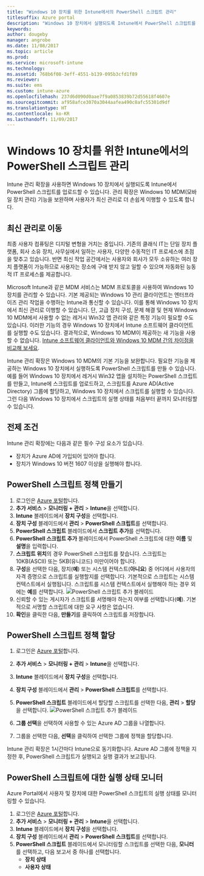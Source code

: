 ```yaml
---
title: "Windows 10 장치를 위한 Intune에서의 PowerShell 스크립트 관리"
titlesuffix: Azure portal
description: "Windows 10 장치에서 실행되도록 Intune에서 PowerShell 스크립트를 업로드하는 방법을 알아봅니다."
keywords: 
author: dougeby
manager: angrobe
ms.date: 11/08/2017
ms.topic: article
ms.prod: 
ms.service: microsoft-intune
ms.technology: 
ms.assetid: 768b6f08-3eff-4551-b139-095b3cfd1f89
ms.reviewer: 
ms.suite: ems
ms.custom: intune-azure
ms.openlocfilehash: 237d6d090d0aae7f9a0853839b72d55618f4607e
ms.sourcegitcommit: af958afce3070a3044aafea490c8afc55301d9df
ms.translationtype: HT
ms.contentlocale: ko-KR
ms.lasthandoff: 11/09/2017
---
```

# <a name="manage-powershell-scripts-in-intune-for-windows-10-devices"></a>Windows 10 장치를 위한 Intune에서의 PowerShell 스크립트 관리
Intune 관리 확장을 사용하면 Windows 10 장치에서 실행되도록 Intune에서 PowerShell 스크립트를 업로드할 수 있습니다. 관리 확장은 Windows 10 MDM(모바일 장치 관리) 기능을 보완하며 사용자가 최신 관리로 더 손쉽게 이행할 수 있도록 합니다.

## <a name="moving-to-modern-management"></a>최신 관리로 이동
최종 사용자 컴퓨팅은 디지털 변형을 거치는 중입니다. 기존의 클래식 IT는 단일 장치 플랫폼, 회사 소유 장치, 사무실에서 일하는 사용자, 다양한 수동적인 IT 프로세스에 초점을 맞추고 있습니다. 반면 최신 작업 공간에서는 사용자와 회사가 모두 소유하는 여러 장치 플랫폼이 가능하므로 사용자는 장소에 구애 받지 않고 일할 수 있으며 자동화된 능동적 IT 프로세스를 제공합니다. 

Microsoft Intune과 같은 MDM 서비스는 MDM 프로토콜을 사용하여 Windows 10 장치를 관리할 수 있습니다. 기본 제공되는 Windows 10 관리 클라이언트는 엔터프라이즈 관리 작업을 수행하는 Intune과 통신할 수 있습니다. 이를 통해 Windows 10 장치에서 최신 관리로 이행할 수 있습니다. 단, 고급 장치 구성, 문제 해결 및 현재 Windows 10 MDM에서 사용할 수 없는 레거시 Win32 앱 관리와 같은 특정 기능이 필요할 수도 있습니다. 이러한 기능의 경우 Windows 10 장치에서 Intune 소프트웨어 클라이언트를 실행할 수도 있습니다. 결과적으로, Windows 10 MDM이 제공하는 새 기능을 사용할 수 없습니다. [Intune 소프트웨어 클라이언트와 Windows 10 MDM 간의 차이점을 비교해 보세요](https://docs.microsoft.com/intune-classic/deploy-use/pc-management-comparison).

Intune 관리 확장은 Windows 10 MDM의 기본 기능을 보완합니다. 필요한 기능을 제공하는 Windows 10 장치에서 실행하도록 PowerShell 스크립트를 만들 수 있습니다. 예를 들어 Windows 10 장치에서 레거시 Win32 앱을 설치하는 PowerShell 스크립트를 만들고, Intune에 스크립트를 업로드하고, 스크립트를 Azure AD(Active Directory) 그룹에 할당하고, Windows 10 장치에서 스크립트를 실행할 수 있습니다. 그런 다음 Windows 10 장치에서 스크립트의 실행 상태를 처음부터 끝까지 모니터링할 수 있습니다.

## <a name="prerequisites"></a>전제 조건
Intune 관리 확장에는 다음과 같은 필수 구성 요소가 있습니다.
- 장치가 Azure AD에 가입되어 있어야 합니다.
- 장치가 Windows 10 버전 1607 이상을 실행해야 합니다.

## <a name="create-a-powershell-script-policy"></a>PowerShell 스크립트 정책 만들기 
1. 로그인은 [Azure 포털](https://portal.azure.com)합니다.
2. **추가 서비스** > **모니터링 + 관리** > **Intune**을 선택합니다.
3. **Intune** 블레이드에서 **장치 구성**을 선택합니다.
4. **장치 구성** 블레이드에서 **관리** > **PowerShell 스크립트**를 선택합니다.
5. **PowerShell 스크립트** 블레이드에서 **스크립트 추가**를 선택합니다.
6. **PowerShell 스크립트 추가** 블레이드에서 PowerShell 스크립트에 대한 **이름** 및 **설명**을 입력합니다.
7. **스크립트 위치**의 경우 PowerShell 스크립트를 찾습니다. 스크립트는 10KB(ASCII) 또는 5KB(유니코드) 미만이어야 합니다.
8. **구성**을 선택한 다음, 장치(**예**) 또는 시스템 컨텍스트(**아니요**) 중 어디에서 사용자의 자격 증명으로 스크립트를 실행할지를 선택합니다. 기본적으로 스크립트는 시스템 컨텍스트에서 실행됩니다. 스크립트를 시스템 컨텍스트에서 실행해야 하는 경우 외에는 **예**를 선택합니다. 
  ![PowerShell 스크립트 추가 블레이드](./media/mgmt-extension-add-script.png)
9. 신뢰할 수 있는 게시자가 스크립트를 서명해야 하는지 여부를 선택합니다(**예**). 기본적으로 서명할 스크립트에 대한 요구 사항은 없습니다. 
10. **확인**을 클릭한 다음, **만들기**를 클릭하여 스크립트를 저장합니다.

## <a name="assign-a-powershell-script-policy"></a>PowerShell 스크립트 정책 할당
1. 로그인은 [Azure 포털](https://portal.azure.com)합니다.
2. **추가 서비스** > **모니터링 + 관리** > **Intune**을 선택합니다.
3. **Intune** 블레이드에서 **장치 구성**을 선택합니다.
4. **장치 구성** 블레이드에서 **관리** > **PowerShell 스크립트**를 선택합니다.
5. **PowerShell 스크립트** 블레이드에서 할당할 스크립트를 선택한 다음, **관리** > **할당**을 선택합니다.
  ![PowerShell 스크립트 추가 블레이드](./media/mgmt-extension-assignments.png)
 
6. **그룹 선택**을 선택하여 사용할 수 있는 Azure AD 그룹을 나열합니다. 
7. 그룹을 선택한 다음, **선택**을 클릭하여 선택한 그룹에 정책을 할당합니다.

Intune 관리 확장은 1시간마다 Intune으로 동기화합니다. Azure AD 그룹에 정책을 지정한 후, PowerShell 스크립트가 실행되고 실행 결과가 보고됩니다. 
 
## <a name="monitor-run-status-for-powershell-scripts"></a>PowerShell 스크립트에 대한 실행 상태 모니터
Azure Portal에서 사용자 및 장치에 대한 PowerShell 스크립트의 실행 상태를 모니터링할 수 있습니다.
1. 로그인은 [Azure 포털](https://portal.azure.com)합니다.
2. **추가 서비스** > **모니터링 + 관리** > **Intune**을 선택합니다.
3. **Intune** 블레이드에서 **장치 구성**을 선택합니다.
4. **장치 구성** 블레이드에서 **관리** > **PowerShell 스크립트**를 선택합니다.
5. **PowerShell 스크립트** 블레이드에서 모니터링할 스크립트를 선택한 다음, **모니터**를 선택하고, 다음 보고서 중 하나를 선택합니다.
   - **장치 상태**
   - **사용자 상태**
